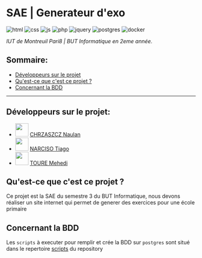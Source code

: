 # SAE | Generateur d'exo
![html](https://img.shields.io/badge/HTML5-E34F26?style=for-the-badge&logo=html5&logoColor=white) ![css](https://img.shields.io/badge/CSS3-1572B6?style=for-the-badge&logo=css3&logoColor=white) ![js](https://img.shields.io/badge/JavaScript-F7DF1E?style=for-the-badge&logo=javascript&logoColor=black) ![php]( 	https://img.shields.io/badge/PHP-777BB4?style=for-the-badge&logo=php&logoColor=white) ![jquery](https://img.shields.io/badge/jQuery-0769AD?style=for-the-badge&logo=jquery&logoColor=white) ![postgres](https://img.shields.io/badge/PostgreSQL-316192?style=for-the-badge&logo=postgresql&logoColor=white) ![docker](https://img.shields.io/badge/docker-%230db7ed.svg?style=for-the-badge&logo=docker&logoColor=white)

_IUT de Montreuil Pari8 | BUT Informatique en 2eme année._

## Sommaire:
- [Développeurs sur le projet](#développeurs-sur-le-projet)
- [Qu'est-ce que c'est ce projet ?](#quest-ce-que-cest-ce-projet-)
- [Concernant la BDD](#concernant-la-bdd)

---

## Développeurs sur le projet:
- <code><img style="width: 35px; height: 35px" src="https://avatars.githubusercontent.com/u/67024770?v=4"/></code> [CHRZASZCZ Naulan](https://github.com/NaulaN)
- <code><img style="width: 35px; height: 35px" src="https://avatars.githubusercontent.com/u/95338528?v=4"/></code> [NARCISO Tiago](https://github.com/almerion)
- <code><img style="width: 35px; height: 35px" src="https://avatars.githubusercontent.com/u/101273741?v=4"/></code> [TOURE Mehedi](https://github.com/MehediT)

## Qu'est-ce que c'est ce projet ?
Ce projet est la SAE du semestre 3 du BUT Informatique, nous devons réaliser un site internet qui permet de generer des exercices pour une école primaire

## Concernant la BDD
Les `scripts` à executer pour remplir et crée la BDD sur `postgres` sont situé dans le repertoire [scripts](https://github.com/DUT-Info-Montreuil/SAE-Generateur-Dexo/tree/main/scripts) du repository 
